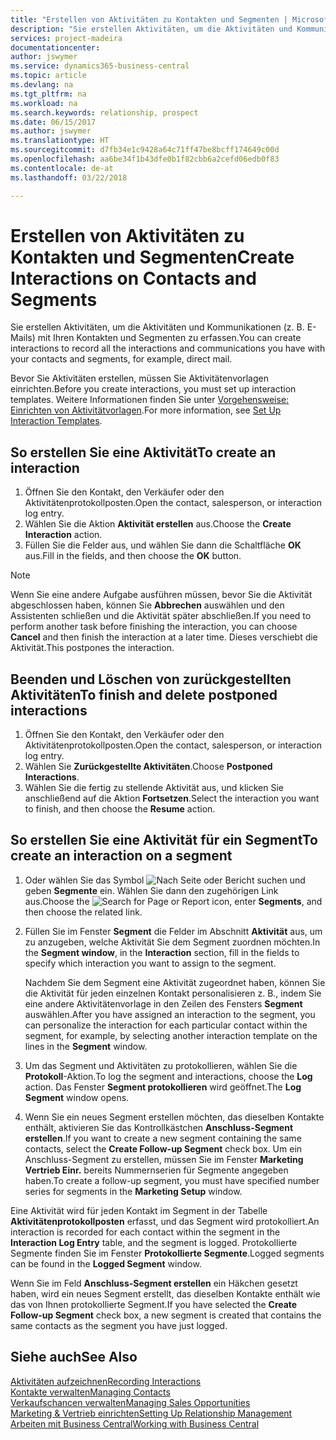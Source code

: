 ```yaml
---
title: "Erstellen von Aktivitäten zu Kontakten und Segmenten | Microsoft Docs"
description: "Sie erstellen Aktivitäten, um die Aktivitäten und Kommunikationen (z. B. E-Mails) mit Ihren Kontakten und Segmenten in Business Central zu erfassen."
services: project-madeira
documentationcenter: 
author: jswymer
ms.service: dynamics365-business-central
ms.topic: article
ms.devlang: na
ms.tgt_pltfrm: na
ms.workload: na
ms.search.keywords: relationship, prospect
ms.date: 06/15/2017
ms.author: jswymer
ms.translationtype: HT
ms.sourcegitcommit: d7fb34e1c9428a64c71ff47be8bcff174649c00d
ms.openlocfilehash: aa6be34f1b43dfe0b1f82cbb6a2cefd06edb0f83
ms.contentlocale: de-at
ms.lasthandoff: 03/22/2018

---
```

# <a name="create-interactions-on-contacts-and-segments"></a><span data-ttu-id="0d23f-103">Erstellen von Aktivitäten zu Kontakten und Segmenten</span><span class="sxs-lookup"><span data-stu-id="0d23f-103">Create Interactions on Contacts and Segments</span></span>
<span data-ttu-id="0d23f-104">Sie erstellen Aktivitäten, um die Aktivitäten und Kommunikationen (z. B. E-Mails) mit Ihren Kontakten und Segmenten zu erfassen.</span><span class="sxs-lookup"><span data-stu-id="0d23f-104">You can create interactions to record all the interactions and communications you have with your contacts and segments, for example, direct mail.</span></span>

<span data-ttu-id="0d23f-105">Bevor Sie Aktivitäten erstellen, müssen Sie Aktivitätenvorlagen einrichten.</span><span class="sxs-lookup"><span data-stu-id="0d23f-105">Before you create interactions, you must set up interaction templates.</span></span> <span data-ttu-id="0d23f-106">Weitere Informationen finden Sie unter [Vorgehensweise: Einrichten von Aktivitätvorlagen](marketing-interactions.md).</span><span class="sxs-lookup"><span data-stu-id="0d23f-106">For more information, see  [Set Up Interaction Templates](marketing-interactions.md).</span></span>

## <a name="to-create-an-interaction"></a><span data-ttu-id="0d23f-107">So erstellen Sie eine Aktivität</span><span class="sxs-lookup"><span data-stu-id="0d23f-107">To create an interaction</span></span>
1. <span data-ttu-id="0d23f-108">Öffnen Sie den Kontakt, den Verkäufer oder den Aktivitätenprotokollposten.</span><span class="sxs-lookup"><span data-stu-id="0d23f-108">Open the contact, salesperson, or interaction log entry.</span></span>
2. <span data-ttu-id="0d23f-109">Wählen Sie die Aktion **Aktivität erstellen** aus.</span><span class="sxs-lookup"><span data-stu-id="0d23f-109">Choose the **Create Interaction** action.</span></span>
3. <span data-ttu-id="0d23f-110">Füllen Sie die Felder aus, und wählen Sie dann die Schaltfläche **OK** aus.</span><span class="sxs-lookup"><span data-stu-id="0d23f-110">Fill in the fields, and then choose the **OK** button.</span></span>

> [!NOTE]  
>   <span data-ttu-id="0d23f-111">Wenn Sie eine andere Aufgabe ausführen müssen, bevor Sie die Aktivität abgeschlossen haben, können Sie **Abbrechen** auswählen und den Assistenten schließen und die Aktivität später abschließen.</span><span class="sxs-lookup"><span data-stu-id="0d23f-111">If you need to perform another task before finishing the interaction, you can choose **Cancel** and then finish the interaction at a later time.</span></span> <span data-ttu-id="0d23f-112">Dieses verschiebt die Aktivität.</span><span class="sxs-lookup"><span data-stu-id="0d23f-112">This postpones the interaction.</span></span>

## <a name="to-finish-and-delete-postponed-interactions"></a><span data-ttu-id="0d23f-113">Beenden und Löschen von zurückgestellten Aktivitäten</span><span class="sxs-lookup"><span data-stu-id="0d23f-113">To finish and delete postponed interactions</span></span>
1. <span data-ttu-id="0d23f-114">Öffnen Sie den Kontakt, den Verkäufer oder den Aktivitätenprotokollposten.</span><span class="sxs-lookup"><span data-stu-id="0d23f-114">Open the contact, salesperson, or interaction log entry.</span></span>
2. <span data-ttu-id="0d23f-115">Wählen Sie **Zurückgestellte Aktivitäten**.</span><span class="sxs-lookup"><span data-stu-id="0d23f-115">Choose **Postponed Interactions**.</span></span>
3. <span data-ttu-id="0d23f-116">Wählen Sie die fertig zu stellende Aktivität aus, und klicken Sie anschließend auf die Aktion **Fortsetzen**.</span><span class="sxs-lookup"><span data-stu-id="0d23f-116">Select the interaction you want to finish, and then choose the **Resume** action.</span></span>

## <a name="to-create-an-interaction-on-a-segment"></a><span data-ttu-id="0d23f-117">So erstellen Sie eine Aktivität für ein Segment</span><span class="sxs-lookup"><span data-stu-id="0d23f-117">To create an interaction on a segment</span></span>
1. <span data-ttu-id="0d23f-118">Oder wählen Sie das Symbol ![Nach Seite oder Bericht suchen](media/ui-search/search_small.png "Nach Seite oder Bericht suchen") und geben **Segmente** ein. Wählen Sie dann den zugehörigen Link aus.</span><span class="sxs-lookup"><span data-stu-id="0d23f-118">Choose the ![Search for Page or Report](media/ui-search/search_small.png "Search for Page or Report icon") icon, enter **Segments**, and then choose the related link.</span></span>
2. <span data-ttu-id="0d23f-119">Füllen Sie im Fenster **Segment** die Felder im Abschnitt **Aktivität** aus, um zu anzugeben, welche Aktivität Sie dem Segment zuordnen möchten.</span><span class="sxs-lookup"><span data-stu-id="0d23f-119">In the **Segment window**, in the **Interaction** section, fill in the fields to specify which interaction you want to assign to the segment.</span></span>

    <span data-ttu-id="0d23f-120">Nachdem Sie dem Segment eine Aktivität zugeordnet haben, können Sie die Aktivität für jeden einzelnen Kontakt personalisieren z. B., indem Sie eine andere Aktivitätenvorlage in den Zeilen des Fensters **Segment** auswählen.</span><span class="sxs-lookup"><span data-stu-id="0d23f-120">After you have assigned an interaction to the segment, you can personalize the interaction for each particular contact within the segment, for example, by selecting another interaction template on the lines in the **Segment** window.</span></span>  
3. <span data-ttu-id="0d23f-121">Um das Segment und Aktivitäten zu protokollieren, wählen Sie die **Protokoll**-Aktion.</span><span class="sxs-lookup"><span data-stu-id="0d23f-121">To log the segment and interactions, choose the **Log** action.</span></span> <span data-ttu-id="0d23f-122">Das Fenster **Segment protokollieren** wird geöffnet.</span><span class="sxs-lookup"><span data-stu-id="0d23f-122">The **Log Segment** window opens.</span></span>
4. <span data-ttu-id="0d23f-123">Wenn Sie ein neues Segment erstellen möchten, das dieselben Kontakte enthält, aktivieren Sie das Kontrollkästchen **Anschluss-Segment erstellen**.</span><span class="sxs-lookup"><span data-stu-id="0d23f-123">If you want to create a new segment containing the same contacts, select the **Create Follow-up Segment** check box.</span></span> <span data-ttu-id="0d23f-124">Um ein Anschluss-Segment zu erstellen, müssen Sie im Fenster **Marketing Vertrieb Einr.** bereits Nummernserien für Segmente angegeben haben.</span><span class="sxs-lookup"><span data-stu-id="0d23f-124">To create a follow-up segment, you must have specified number series for segments in the **Marketing Setup** window.</span></span>

<span data-ttu-id="0d23f-125">Eine Aktivität wird für jeden Kontakt im Segment in der Tabelle **Aktivitätenprotokollposten** erfasst, und das Segment wird protokolliert.</span><span class="sxs-lookup"><span data-stu-id="0d23f-125">An interaction is recorded for each contact within the segment in the **Interaction Log Entry** table, and the segment is logged.</span></span> <span data-ttu-id="0d23f-126">Protokollierte Segmente finden Sie im Fenster **Protokollierte Segmente**.</span><span class="sxs-lookup"><span data-stu-id="0d23f-126">Logged segments can be found in the **Logged Segment** window.</span></span>

<span data-ttu-id="0d23f-127">Wenn Sie im Feld **Anschluss-Segment erstellen** ein Häkchen gesetzt haben, wird ein neues Segment erstellt, das dieselben Kontakte enthält wie das von Ihnen protokollierte Segment.</span><span class="sxs-lookup"><span data-stu-id="0d23f-127">If you have selected the **Create Follow-up Segment** check box, a new segment is created that contains the same contacts as the segment you have just logged.</span></span>

## <a name="see-also"></a><span data-ttu-id="0d23f-128">Siehe auch</span><span class="sxs-lookup"><span data-stu-id="0d23f-128">See Also</span></span>
[<span data-ttu-id="0d23f-129">Aktivitäten aufzeichnen</span><span class="sxs-lookup"><span data-stu-id="0d23f-129">Recording Interactions</span></span>](marketing-interactions.md)  
[<span data-ttu-id="0d23f-130">Kontakte verwalten</span><span class="sxs-lookup"><span data-stu-id="0d23f-130">Managing Contacts</span></span>](marketing-contacts.md)  
[<span data-ttu-id="0d23f-131">Verkaufschancen verwalten</span><span class="sxs-lookup"><span data-stu-id="0d23f-131">Managing Sales Opportunities</span></span>](marketing-manage-sales-opportunities.md)  
[<span data-ttu-id="0d23f-132">Marketing & Vertrieb einrichten</span><span class="sxs-lookup"><span data-stu-id="0d23f-132">Setting Up Relationship Management</span></span>](marketing-setup-marketing.md)  
[<span data-ttu-id="0d23f-133">Arbeiten mit  Business Central</span><span class="sxs-lookup"><span data-stu-id="0d23f-133">Working with Business Central</span></span>](ui-work-product.md)

